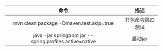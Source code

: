 | 命令 | 描述 |
| :---: | :---: |
| mvn clean package -Dmaven.test.skip=true | 打包命令跳过测试 |
| java -jar springboot jar --spring.profiles.active=native  | 启动jar |




